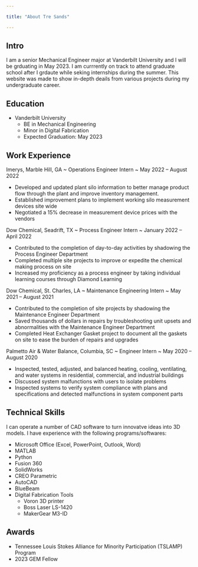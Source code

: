 ```yaml
---

title: "About Tre Sands"

---
```

## Intro
I am a senior Mechanical Engineer major at Vanderbilt University and I will be grduating in May 2023. I am currrently on track to attend graduate school after I grdaute while seking internships during the summer. This website was made to show in-depth deails from various projects during my undergraduate career.


## Education

* Vanderbilt University
  * BE in Mechanical Engineering
  * Minor in Digital Fabrication
  * Expected Graduation: May 2023 

## Work Experience 

Imerys, Marble Hill, GA ~ Operations Engineer Intern ~ May 2022 – August 2022 
* Developed and updated plant silo information to better manage product flow through the plant and improve inventory management. 
* Established improvement plans to implement working silo measurement devices site wide 
* Negotiated a 15% decrease in measurement device prices with the vendors 

Dow Chemical, Seadrift, TX ~ Process Engineer Intern ~ January 2022 – April 2022 
* Contributed to the completion of day-to-day activities by shadowing the Process Engineer Department 
* Completed multiple site projects to improve or expedite the chemical making process on site 
* Increased my proficiency as a process engineer by taking individual learning courses through Diamond Learning

Dow Chemical, St. Charles, LA ~ Maintenance Engineering Intern ~ May 2021 – August 2021
* Contributed to the completion of site projects by shadowing the Maintenance Engineer Department 
* Saved thousands of dollars in repairs by troubleshooting unit upsets and abnormalities with the Maintenance Engineer Department 
* Completed Heat Exchanger Gasket project to document all the gaskets on site to ease the burden of repairs and upgrades

Palmetto Air & Water Balance, Columbia, SC ~ Engineer Intern ~ May 2020 – August 2020
* Inspected, tested, adjusted, and balanced heating, cooling, ventilating, and water systems in residential, commercial, and industrial buildings
* Discussed system malfunctions with users to isolate problems
* Inspected systems to verify system compliance with plans and specifications and detected malfunctions in system component parts

## Technical Skills

I can operate a number of CAD software to turn innovatve ideas into 3D models. I have experience with the following programs/softwares:
* Microsoft Office (Excel, PowerPoint, 
Outlook, Word) 
* MATLAB 
* Python 
* Fusion 360 
* SolidWorks 
* CREO Parametric
* AutoCAD 
* BlueBeam 
* Digital Fabrication Tools
  * Voron 3D printer
  * Boss Laser LS-1420
  * MakerGear M3-ID


## Awards
 * Tennessee Louis Stokes Alliance for Minority Participation (TSLAMP) Program
 * 2023 GEM Fellow




